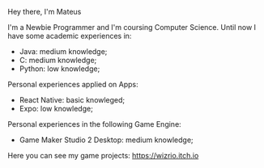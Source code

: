Hey there, I'm Mateus

I'm a Newbie Programmer and I'm coursing Computer Science.
Until now I have some academic experiences in:
- Java: medium knowledge;
- C: medium knowledge;
- Python: low knowledge;

Personal experiences applied on Apps:
- React Native: basic knowleged;
- Expo: low knowledge;

Personal experiences in the following Game Engine:
- Game Maker Studio 2 Desktop: medium knowledge;

Here you can see my game projects: https://wizrio.itch.io
